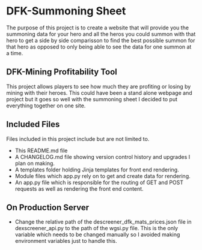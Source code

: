 # DFK-Summoning Sheet

The purpose of this project is to create a website that will provide you the summoning data for your hero and all the heros you could summon with that hero to get a side by side comparisson to find the best possible summon for that hero as opposed to only being able to see the data for one summon at a time. 

## DFK-Mining Profitability Tool
This project allows players to see how much they are profiting or losing by mining with their heroes. This could have been a stand alone webpage and project but it goes so well with the summoning sheet I decided to put everything together on one site.

## Included Files
Files included in this project include but are not limited to.

- This README.md file
- A CHANGELOG.md file showing version control history and upgrades I plan on making.
- A templates folder holding Jinja templates for front end rendering.
- Module files which app.py rely on to get and create data for rendering.
- An app.py file which is responsible for the routing of GET and POST requests as well as rendering the front end content.

## On Production Server
- Change the relative path of the descreener_dfk_mats_prices.json file in dexscreener_api.py to the path of the wgsi.py file. This is the only variable which needs to be changed manually so I avoided making environment variables just to handle this.
